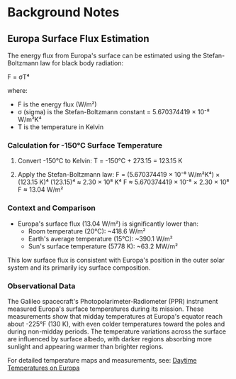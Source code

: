 # Background Notes

## Europa Surface Flux Estimation

The energy flux from Europa's surface can be estimated using the Stefan-Boltzmann law for black body radiation:

F = σT⁴

where:
- F is the energy flux (W/m²)
- σ (sigma) is the Stefan-Boltzmann constant = 5.670374419 × 10⁻⁸ W/m²K⁴
- T is the temperature in Kelvin

### Calculation for -150°C Surface Temperature

1. Convert -150°C to Kelvin:
   T = -150°C + 273.15 = 123.15 K

2. Apply the Stefan-Boltzmann law:
   F = (5.670374419 × 10⁻⁸ W/m²K⁴) × (123.15 K)⁴
   (123.15)⁴ ≈ 2.30 × 10⁸ K⁴
   F ≈ 5.670374419 × 10⁻⁸ × 2.30 × 10⁸
   F ≈ 13.04 W/m²

### Context and Comparison

- Europa's surface flux (13.04 W/m²) is significantly lower than:
  - Room temperature (20°C): ~418.6 W/m²
  - Earth's average temperature (15°C): ~390.1 W/m²
  - Sun's surface temperature (5778 K): ~63.2 MW/m²

This low surface flux is consistent with Europa's position in the outer solar system and its primarily icy surface composition.

### Observational Data

The Galileo spacecraft's Photopolarimeter-Radiometer (PPR) instrument measured Europa's surface temperatures during its mission. These measurements show that midday temperatures at Europa's equator reach about -225°F (130 K), with even colder temperatures toward the poles and during non-midday periods. The temperature variations across the surface are influenced by surface albedo, with darker regions absorbing more sunlight and appearing warmer than brighter regions.

For detailed temperature maps and measurements, see: [Daytime Temperatures on Europa](https://europa.nasa.gov/resources/114/daytime-temperatures-on-europa/) 